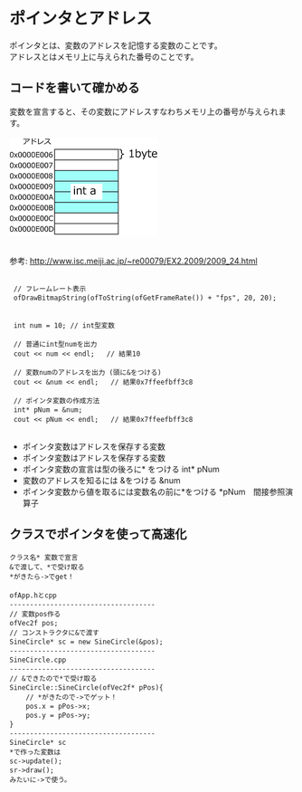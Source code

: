 # ポインタとアドレス
ポインタとは、変数のアドレスを記憶する変数のことです。<br>
アドレスとはメモリ上に与えられた番号のことです。<br>

## コードを書いて確かめる
変数を宣言すると、その変数にアドレスすなわちメモリ上の番号が与えられます。<br>
<br>
<img src="images/pointa.png">
<br>
<br>

参考:
http://www.isc.meiji.ac.jp/~re00079/EX2.2009/2009_24.html

```

 // フレームレート表示
 ofDrawBitmapString(ofToString(ofGetFrameRate()) + "fps", 20, 20);


 int num = 10; // int型変数

 // 普通にint型numを出力
 cout << num << endl;   // 結果10

 // 変数numのアドレスを出力 (頭に&をつける)
 cout << &num << endl;   // 結果0x7ffeefbff3c8

 // ポインタ変数の作成方法
 int* pNum = &num;
 cout << pNum << endl;   // 結果0x7ffeefbff3c8
 

```



- ポインタ変数はアドレスを保存する変数
- ポインタ変数はアドレスを保存する変数
- ポインタ変数の宣言は型の後ろに* をつける int* pNum
- 変数のアドレスを知るには &をつける &num
- ポインタ変数から値を取るには変数名の前に*をつける *pNum　間接参照演算子


## クラスでポインタを使って高速化




```
クラス名* 変数で宣言
&で渡して、*で受け取る
*がきたら->でget！

ofApp.hとcpp
------------------------------------
// 変数pos作る
ofVec2f pos;
// コンストラクタに&で渡す
SineCircle* sc = new SineCircle(&pos);
------------------------------------
SineCircle.cpp
------------------------------------
// &できたので*で受け取る
SineCircle::SineCircle(ofVec2f* pPos){
    // *がきたので->でゲット！
    pos.x = pPos->x;
    pos.y = pPos->y;
}
------------------------------------
SineCircle* sc
*で作った変数は
sc->update();
sr->draw();
みたいに->で使う。
```
